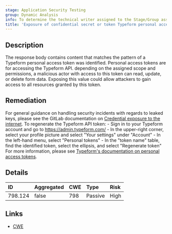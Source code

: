 ```yaml
---
stage: Application Security Testing
group: Dynamic Analysis
info: To determine the technical writer assigned to the Stage/Group associated with this page, see https://handbook.gitlab.com/handbook/product/ux/technical-writing/#assignments
title: 'Exposure of confidential secret or token Typeform personal access token'
---
```


## Description

The response body contains content that matches the pattern of a Typeform personal access token was identified. Personal access tokens are for accessing the Typeform API. depending on the assigned scope and permissions, a malicious actor with access to this token can read, update, or delete form data.
Exposing this value could allow attackers to gain access to all resources granted by this token.

## Remediation

For general guidance on handling security incidents with regards to leaked keys, please see the GitLab documentation on [Credential exposure to the internet](../../../../../security/responding_to_security_incidents.md#credential-exposure-to-public-internet). To regenerate the Typeform API token: - Sign in to your Typeform account and go to <https://admin.typeform.com/> - In the upper-right corner, select your profile picture and select "Your settings" under "Account" - In the left-hand menu, select "Personal tokens" - In the "token name" table, find the identified token, select the ellipsis, and select "Regenerate token" For more information, please see [Typeform's documentation on personal access tokens](https://www.typeform.com/developers/get-started/personal-access-token/).

## Details

| ID | Aggregated | CWE | Type | Risk |
|:---|:-----------|:----|:-----|:-----|
| 798.124 | false | 798 | Passive | High |

## Links

- [CWE](https://cwe.mitre.org/data/definitions/798.html)
